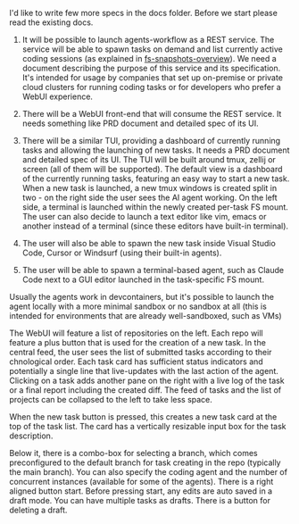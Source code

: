 I'd like to write few more specs in the docs folder. Before we start please read the existing docs.

1. It will be possible to launch agents-workflow as a REST service. The service will be able to spawn tasks on demand and list currently active coding sessions (as explained in [fs-snapshots-overview](../Public/FS%20Snapshots/FS-Snapshots-Overview.md)). We need a document describing the purpose of this service and its specification. It's intended for usage by companies that set up on-premise or private cloud clusters for running coding tasks or for developers who prefer a WebUI experience.

2. There will be a WebUI front-end that will consume the REST service. It needs something like PRD document and detailed spec of its UI.

3. There will be a similar TUI, providing a dashboard of currently running tasks and allowing the launching of new tasks. It needs a PRD document and detailed spec of its UI. The TUI will be built around tmux, zellij or screen (all of them will be supported). The default view is a dashboard of the currently running tasks, featuring an easy way to start a new task. When a new task is launched, a new tmux windows is created split in two - on the right side the user sees the AI agent working. On the left side, a terminal is launched within the newly created per-task FS mount. The user can also decide to launch a text editor like vim, emacs or another instead of a terminal (since these editors have built-in terminal).

4. The user will also be able to spawn the new task inside Visual Studio Code, Cursor or Windsurf (using their built-in agents).

5. The user will be able to spawn a terminal-based agent, such as Claude Code next to a GUI editor launched in the task-specific FS mount.

Usually the agents work in devcontainers, but it's possible to launch the agent locally with a more minimal sandbox or no sandbox at all (this is intended for environments that are already well-sandboxed, such as VMs)

The WebUI will feature a list of repositories on the left. Each repo will feature a plus button that is used for the creation of a new task. In the central feed, the user sees the list of submitted tasks according to their chnological order. Each task card has sufficient status indicators and potentially a single line that live-updates with the last action of the agent. Clicking on a task adds another pane on the right with a live log of the task or a final report including the created diff. The feed of tasks and the list of projects can be collapsed to the left to take less space.

When the new task button is pressed, this creates a new task card at the top of the task list. The card has a vertically resizable input box for the task description.

Below it, there is a combo-box for selecting a branch, which comes preconfigured to the default branch for task creating in the repo (typically the main branch). You can also specify the coding agent and the number of concurrent instances (available for some of the agents). There is a right aligned button start. Before pressing start, any edits are auto saved in a draft mode. You can have multiple tasks as drafts. There is a button for deleting a draft.
